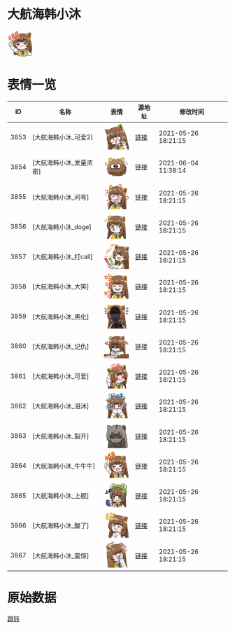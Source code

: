 # 大航海韩小沐

<img src="./cover.png" height="60" alt="cover" />

# 表情一览

|ID|名称|表情|源地址|修改时间|
|----|----|----|----|----|
|3853|[大航海韩小沐_可爱2]|<img src="./pic/003853_%5B大航海韩小沐_可爱2%5D.png" height="60" alt="可爱2"/>|[链接](http://i0.hdslb.com/bfs/emote/2b82537d8666bee3bfbf4ff9db5ee74637717053.png)|2021-05-26 18:21:15|
|3854|[大航海韩小沐_发量浓密]|<img src="./pic/003854_%5B大航海韩小沐_发量浓密%5D.png" height="60" alt="发量浓密"/>|[链接](http://i0.hdslb.com/bfs/emote/4da6fac52afc4905bff346af7041c90dc696e1c1.png)|2021-06-04 11:38:14|
|3855|[大航海韩小沐_问号]|<img src="./pic/003855_%5B大航海韩小沐_问号%5D.png" height="60" alt="问号"/>|[链接](http://i0.hdslb.com/bfs/emote/d537c708b8f99c8ad625dbe0eedbbec25a38014c.png)|2021-05-26 18:21:15|
|3856|[大航海韩小沐_doge]|<img src="./pic/003856_%5B大航海韩小沐_doge%5D.png" height="60" alt="doge"/>|[链接](http://i0.hdslb.com/bfs/emote/23d2e476b45fbcba03854658c67e8bb55f8f17e1.png)|2021-05-26 18:21:15|
|3857|[大航海韩小沐_打call]|<img src="./pic/003857_%5B大航海韩小沐_打call%5D.png" height="60" alt="打call"/>|[链接](http://i0.hdslb.com/bfs/emote/d701e5f8760b8acb21ace66506190bd1147c3274.png)|2021-05-26 18:21:15|
|3858|[大航海韩小沐_大笑]|<img src="./pic/003858_%5B大航海韩小沐_大笑%5D.png" height="60" alt="大笑"/>|[链接](http://i0.hdslb.com/bfs/emote/00179c0d4e29e07938fabeeba88d215b867f1636.png)|2021-05-26 18:21:15|
|3859|[大航海韩小沐_黑化]|<img src="./pic/003859_%5B大航海韩小沐_黑化%5D.png" height="60" alt="黑化"/>|[链接](http://i0.hdslb.com/bfs/emote/2ba6f2d8af34788f08916abc1f856885d9b9bd67.png)|2021-05-26 18:21:15|
|3860|[大航海韩小沐_记仇]|<img src="./pic/003860_%5B大航海韩小沐_记仇%5D.png" height="60" alt="记仇"/>|[链接](http://i0.hdslb.com/bfs/emote/790a1d359f1dbe77d28ada89773120cedf7db7d8.png)|2021-05-26 18:21:15|
|3861|[大航海韩小沐_可爱]|<img src="./pic/003861_%5B大航海韩小沐_可爱%5D.png" height="60" alt="可爱"/>|[链接](http://i0.hdslb.com/bfs/emote/2fafd41e392aaedda4160aa15683364bbaa5cbba.png)|2021-05-26 18:21:15|
|3862|[大航海韩小沐_泪沐]|<img src="./pic/003862_%5B大航海韩小沐_泪沐%5D.png" height="60" alt="泪沐"/>|[链接](http://i0.hdslb.com/bfs/emote/bbe9e8c49044ad6ab9ea07698fda31afb1de8e56.png)|2021-05-26 18:21:15|
|3863|[大航海韩小沐_裂开]|<img src="./pic/003863_%5B大航海韩小沐_裂开%5D.png" height="60" alt="裂开"/>|[链接](http://i0.hdslb.com/bfs/emote/d36ed39daec30aba1e153d751b82c509e538aa74.png)|2021-05-26 18:21:15|
|3864|[大航海韩小沐_牛牛牛]|<img src="./pic/003864_%5B大航海韩小沐_牛牛牛%5D.png" height="60" alt="牛牛牛"/>|[链接](http://i0.hdslb.com/bfs/emote/ede2bb2c6da8f60b65fe375769c87005cd95feaa.png)|2021-05-26 18:21:15|
|3865|[大航海韩小沐_上舰]|<img src="./pic/003865_%5B大航海韩小沐_上舰%5D.png" height="60" alt="上舰"/>|[链接](http://i0.hdslb.com/bfs/emote/91e173629487f240a4fc50c6e8638e145c7e2348.png)|2021-05-26 18:21:15|
|3866|[大航海韩小沐_酸了]|<img src="./pic/003866_%5B大航海韩小沐_酸了%5D.png" height="60" alt="酸了"/>|[链接](http://i0.hdslb.com/bfs/emote/362eed5673da6921f3a993c8e962be29233d8e4a.png)|2021-05-26 18:21:15|
|3867|[大航海韩小沐_震惊]|<img src="./pic/003867_%5B大航海韩小沐_震惊%5D.png" height="60" alt="震惊"/>|[链接](http://i0.hdslb.com/bfs/emote/5d1d51e17cdb3624974a0bf521ae57ad868a7523.png)|2021-05-26 18:21:15|

# 原始数据

[跳转](./raw.json)

